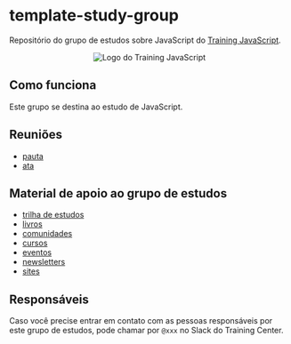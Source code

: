 # template-study-group


Repositório do grupo de estudos sobre JavaScript do [Training JavaScript](https://training.github.io).

<p align="center">
  <img src="assets/training-center-logo.svg" alt="Logo do Training JavaScript">
</p>

## Como funciona

Este grupo se destina ao estudo de JavaScript.

## Reuniões

- [pauta](/material/agenda)
- [ata](material/minutes)

## Material de apoio ao grupo de estudos

- [trilha de estudos](material/roadmap.md)
- [livros](material/dir/books.md)
- [comunidades](material/dir/communities.md)
- [cursos](material/dir/courses.md)
- [eventos](material/dir/events.md)
- [newsletters](material/dir/newsletters.md)
- [sites](material/dir/sites.md)

## Responsáveis

Caso você precise entrar em contato com as pessoas responsáveis por este grupo de estudos, pode chamar por `@xxx` no Slack do Training Center.
